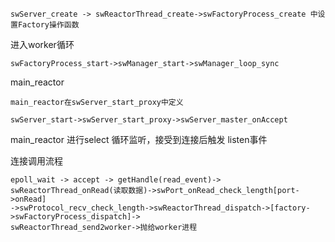 ```
swServer_create -> swReactorThread_create->swFactoryProcess_create 中设置Factory操作函数
```

进入worker循环

```
swFactoryProcess_start->swManager_start->swManager_loop_sync
```

main\_reactor

```
main_reactor在swServer_start_proxy中定义

swServer_start->swServer_start_proxy->swServer_master_onAccept
```

main\_reactor 进行select 循环监听，接受到连接后触发 listen事件

连接调用流程

```
epoll_wait -> accept -> getHandle(read_event)-> swReactorThread_onRead(读取数据)->swPort_onRead_check_length[port->onRead]
->swProtocol_recv_check_length->swReactorThread_dispatch->[factory->swFactoryProcess_dispatch]->
swReactorThread_send2worker->抛给worker进程
```



